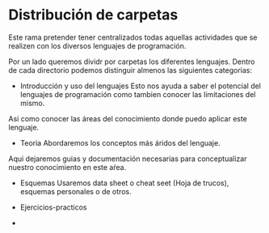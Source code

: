 # Distribución de carpetas
Este rama pretender tener centralizados todas aquellas actividades que se realizen con los diversos lenguajes de programación.

Por un lado queremos dividr por carpetas los diferentes lenguajes. Dentro de cada directorio podemos distinguir almenos las siguientes categorias:

* Introducción y uso del lenguajes
Esto nos ayuda a saber el potencial del lenguajes de programación como tambien conocer las limitaciones del mismo.

Asi como conocer las áreas del conocimiento donde puedo aplicar este lenguaje.


* Teoria
Abordaremos los conceptos más áridos del lenguaje.

Aqui dejaremos guias y documentación necesarias para conceptualizar nuestro
conocimiento en este aŕea.

* Esquemas
Usaremos data sheet o cheat seet (Hoja de trucos), esquemas personales o 
de otros.

* Ejercicios-practicos
* 
